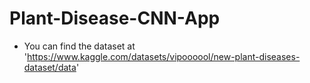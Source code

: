 # Plant-Disease-CNN-App
 
- You can find the dataset at 'https://www.kaggle.com/datasets/vipoooool/new-plant-diseases-dataset/data'